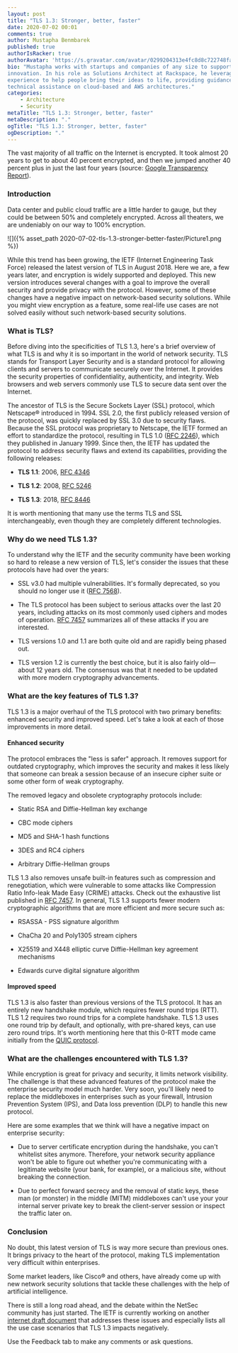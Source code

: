 ```yaml
---
layout: post
title: "TLS 1.3: Stronger, better, faster"
date: 2020-07-02 00:01
comments: true
author: Mustapha Benmbarek
published: true
authorIsRacker: true
authorAvatar: 'https://s.gravatar.com/avatar/0299204313e4fc8d8c722748fa21a6b2?s=80'
bio: "Mustapha works with startups and companies of any size to support their
innovation. In his role as Solutions Architect at Rackspace, he leverages his
experience to help people bring their ideas to life, providing guidance and
technical assistance on cloud-based and AWS architectures."
categories:
    - Architecture
    - Security
metaTitle: "TLS 1.3: Stronger, better, faster"
metaDescription: "."
ogTitle: "TLS 1.3: Stronger, better, faster"
ogDescription: "."
---
```


The vast majority of all traffic on the Internet is encrypted. It took almost
20 years to get to about 40 percent encrypted, and then we jumped another 40
percent plus in just the last four years (source:
[Google Transparency Report](https://transparencyreport.google.com/https/overview)).

<!-- more -->

### Introduction

Data center and public cloud traffic are a little harder to gauge, but they
could be between 50% and completely encrypted. Across all theaters, we are
undeniably on our way to 100% encryption.

![]({% asset_path 2020-07-02-tls-1.3-stronger-better-faster/Picture1.png %})

While this trend has been growing, the IETF (Internet Engineering Task Force)
released the latest version of TLS in August 2018. Here we are, a few years later,
and encryption is widely supported and deployed. This new version introduces
several changes with a goal to improve the overall security and provide privacy
with the protocol. However, some of these changes have a negative impact on
network-based security solutions. While you might view encryption as a feature,
some real-life use cases are not solved easily without such network-based
security solutions.

### What is TLS?

Before diving into the specificities of TLS 1.3, here's a brief overview of what
TLS is and why it is so important in the world of network security. TLS stands
for Transport Layer Security and is a standard protocol for allowing clients and
servers to communicate securely over the Internet. It provides the security
properties of confidentiality, authenticity, and integrity. Web browsers and web
servers commonly use TLS to secure data sent over the Internet.

The ancestor of TLS is the Secure Sockets Layer (SSL) protocol, which Netscape&reg;
introduced in 1994. SSL 2.0, the first publicly released version of the protocol,
was quickly replaced by SSL 3.0 due to security flaws. Because the SSL protocol
was proprietary to Netscape, the IETF formed an effort to standardize the protocol,
resulting in TLS 1.0 ([RFC 2246](https://tools.ietf.org/html/rfc2246)), which
they published in January 1999. Since then, the IETF has updated the protocol to
address security flaws and extend its capabilities, providing the following
releases:

- **TLS 1.1**: 2006, [RFC 4346](https://tools.ietf.org/html/rfc4346)

- **TLS 1.2**: 2008, [RFC 5246](https://tools.ietf.org/html/rfc5246)

- **TLS 1.3**: 2018, [RFC 8446](https://tools.ietf.org/html/rfc8446)

It is worth mentioning that many use the terms TLS and SSL interchangeably, even
though they are completely different technologies.

### Why do we need TLS 1.3?

To understand why the IETF and the security community have been working so hard
to release a new version of TLS, let's consider the issues that these protocols
have had over the years:

- SSL v3.0 had multiple vulnerabilities. It's formally deprecated, so you should
  no longer use it ([RFC 7568](https://tools.ietf.org/html/rfc7568)).

- The TLS protocol has been subject to serious attacks over the last 20 years,
  including attacks on its most commonly used ciphers and modes of operation.
  [RFC 7457](https://tools.ietf.org/html/rfc7457) summarizes all of these attacks
  if you are interested.

- TLS versions 1.0 and 1.1 are both quite old and are rapidly being phased
  out.

- TLS version 1.2 is currently the best choice, but it is also fairly
  old&mdash;about 12 years old. The consensus was that it needed to be updated
  with more modern cryptography advancements.

### What are the key features of TLS 1.3?

TLS 1.3 is a major overhaul of the TLS protocol with two primary benefits:
enhanced security and improved speed. Let's take a look at each of those
improvements in more detail.

#### Enhanced security

The protocol embraces the "less is safer" approach. It removes support for
outdated cryptography, which improves the security and makes it less likely that
someone can break a session because of an insecure cipher suite or some other
form of weak cryptography.

The removed legacy and obsolete cryptography protocols include:

- Static RSA and Diffie-Hellman key exchange

- CBC mode ciphers

- MD5 and SHA-1 hash functions

- 3DES and RC4 ciphers

- Arbitrary Diffie-Hellman groups

TLS 1.3 also removes unsafe built-in features such as compression and
renegotiation, which were vulnerable to some attacks like Compression Ratio
Info-leak Made Easy (CRIME) attacks. Check out the exhaustive list published in
[RFC 7457](https://tools.ietf.org/html/rfc7457). In general, TLS 1.3 supports
fewer modern cryptographic algorithms that are more efficient and more secure
such as:

- RSASSA - PSS signature algorithm

- ChaCha 20 and Poly1305 stream ciphers

- X25519 and X448 elliptic curve Diffie-Hellman key agreement mechanisms

- Edwards curve digital signature algorithm

#### Improved speed

TLS 1.3 is also faster than previous versions of the TLS protocol. It has an
entirely new handshake module, which requires fewer round trips (RTT). TLS 1.2
requires two round trips for a complete handshake. TLS 1.3 uses one round trip
by default, and optionally, with pre-shared keys, can use zero round trips. It's
worth mentioning here that this 0-RTT mode came initially from the
[QUIC protocol](https://www.developer.rackspace.com/blog/quic-a-game-changer/).

### What are the challenges encountered with TLS 1.3?

While encryption is great for privacy and security, it limits network visibility.
The challenge is that these advanced features of the protocol make the enterprise
security model much harder. Very soon, you'll likely need to replace the
middleboxes in enterprises such as your firewall, Intrusion Prevention System
(IPS), and Data loss prevention (DLP) to handle this new protocol.

Here are some examples that we think will have a negative impact on enterprise
security:

- Due to server certificate encryption during the handshake, you can't whitelist
sites anymore. Therefore, your network security appliance won't be able to figure
out whether you're communicating with a legitimate website (your bank, for example),
or a malicious site, without breaking the connection.

- Due to perfect forward secrecy and the removal of static keys, these man
(or monster) in the middle (MITM) middleboxes can't use your your internal server
private key to break the client-server session or inspect the traffic later on.

### Conclusion

No doubt, this latest version of TLS is way more secure than previous ones. It
brings privacy to the heart of the protocol, making TLS implementation very
difficult within enterprises.

Some market leaders, like Cisco&reg; and others, have already come up with new
network security solutions that tackle these challenges with the help of artificial
intelligence.

There is still a long road ahead, and the debate within the NetSec community has
just started. The IETF is currently working on another
[internet draft document](https://tools.ietf.org/html/draft-camwinget-tls-use-cases-05)
that addresses these issues and especially lists all the use case scenarios that
TLS 1.3 impacts negatively.

Use the Feedback tab to make any comments or ask questions.
